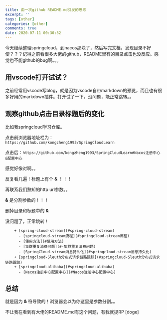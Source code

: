 ```yaml
---
title: 由一次github README.md引发的思考
excerpt: ''
tags: [other]
categories: [other]
comments: true
date: 2020-07-11 00:30:52
---
```



今天继续整理springcloud，到nacos那块了，然后写完文档，发现目录不好使？？？记得之前看很多大佬的github，README里有的目录点击也没反应。感觉也不能github的bug啊。。。

## 用vscode打开试试？

之前经常用vscode写blog，就是因为vscode自带markdown的预览，而且也有很多好用的markdown插件。打开试了一下，没问题，能正常跳转。。

## 观察github点击目录标题后的变化

比如我springcloud学习仓库。

点击前浏览器地址栏为：`https://github.com/kongzheng1993/SpringCloudLearn`

点击后：`https://github.com/kongzheng1993/SpringCloudLearn#Nacos注册中心&配置中心`

感觉好像对啊。。

反复看几遍！标题上有个 **&** ！！！

再联系我们熟知的http url参数。。

**&** 是分割参数的！！！

删掉目录和标题中的 **&**

没问题了，正常跳转！

```text
    + [spring-cloud-stream](#spring-cloud-stream)
      - [springcloud-stream流程](#springcloud-stream流程)
      - [使用方法](#使用方法)
      - [集群重复消费问题](#-集群重复消费问题)
      - [SpringCloud-stream消息持久化](#springcloud-stream消息持久化)
    + [springcloud-Sleuth分布式请求链路跟踪](#springcloud-Sleuth分布式请求链路跟踪)
    + [springcloud-alibaba](#springcloud-alibaba)
      - [Nacos注册中心配置中心](#Nacos注册中心配置中心)
```

## 总结

就是因为 **&** 符导致的！浏览器会以为你这里是参数分割。。

不让我在看到有大佬的README.md有这个问题，有我就提RP [doge]

